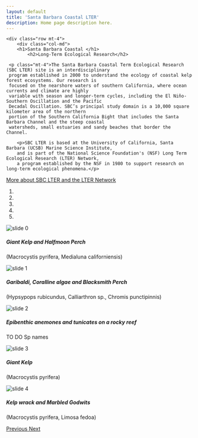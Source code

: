 ```yaml
---
layout: default
title: 'Santa Barbara Coastal LTER'
description: Home page description here.
---
```


<div id="main-container">

<div class="container-fluid">

<!-- how to set cols: pages can vary the col widths; for full-width total should = 12. 
    if you don't specify width, cols will be split evenly over the viewport
	     col-md scales up (med to large desktops), and automatically stacks on phones and tablets (within the row). -->

    <div class="row mt-4">
        <div class="col-md">
        <h1>Santa Barbara Coastal </h1>
            <h2>Long-Term Ecological Research</h2>

     <p class="mt-4">The Santa Barbara Coastal Term Ecological Research (SBC LTER) site is an interdisciplinary 
     program established in 2000 to understand the ecology of coastal kelp forest ecosystems. Our research is 
     focused on the nearshore waters of southern California, where ocean currents and climate are highly 
     variable with season and longer-term cycles, including the El Niño-Southern Oscillation and the Pacific 
     Decadal Oscillation. SBC’s principal study domain is a 10,000 square kilometer area of the northern 
     portion of the Southern California Bight that includes the Santa Barbara Channel and the steep coastal 
     watersheds, small estuaries and sandy beaches that border the Channel.
</p> 

        <p>SBC LTER is based at the University of California, Santa Barbara (UCSB) Marine Science Institute, 
        and is part of the National Science Foundation's (NSF) Long Term Ecological Research (LTER) Network, 
        a program established by the NSF in 1980 to support research on long-term ecological phenomena.</p>


   <p> <a href="{{ site.baseurl }}/about">More about SBC LTER and the LTER Network</a> </p>

  </div>

<div class="col-md">

<div id="carouselExampleIndicators" class="carousel slide" data-ride="carousel">
  <ol class="carousel-indicators">
    <li data-target="#carouselExampleIndicators" data-slide-to="0" class="active"></li>
    <li data-target="#carouselExampleIndicators" data-slide-to="1"></li>
    <li data-target="#carouselExampleIndicators" data-slide-to="2"></li>
    <li data-target="#carouselExampleIndicators" data-slide-to="3"></li>
    <li data-target="#carouselExampleIndicators" data-slide-to="4"></li>

  </ol>
  <div class="carousel-inner">
    <div class="carousel-item active">
      <img class="d-block w-100" src="/assets/img/0096_1000px.jpg" alt="slide 0">
      <div class="carousel-caption d-none d-md-block">
        <h5>Giant Kelp and Halfmoon Perch</h5>
        <p class="font-italic">(Macrocystis pyrifera, Medialuna californiensis)</p>
      </div>
     </div>
     <div class="carousel-item">
      <img class="d-block w-100" src="/assets/img/0573_1000px.jpg" alt="slide 1">
      <div class="carousel-caption d-none d-md-block">
        <h5>Garibaldi, Coralline algae and Blacksmith Perch</h5>
        <p class="font-italic">(Hypsypops rubicundus, Calliarthron sp., Chromis punctipinnis)</p>
      </div>
    </div>
    <div class="carousel-item">
      <img class="d-block w-100" src="/assets/img/rocky_reef_scdi_1000.jpg" alt="slide 2">
      <div class="carousel-caption d-none d-md-block">
        <h5>Epibenthic anemones and tunicates on a rocky reef</h5>
        <p class="font-italic">TO DO Sp names</p>
      </div>
    </div>
    <div class="carousel-item">
      <img class="d-block w-100" src="/assets/img/1495_1000px.jpg" alt="slide 3">
      <div class="carousel-caption d-none d-md-block">
        <h5>Giant Kelp</h5>
        <p class="font-italic">(Macrocystis pyrifera)</p>
      </div>
    </div>
   <div class="carousel-item">
      <img class="d-block w-100" src="/assets/img/1304_1000px.jpg" alt="slide 4">
      <div class="carousel-caption d-none d-md-block">
        <h5>Kelp wrack and Marbled Godwits</h5>
        <p class="font-italic">(Macrocystis pyrifera, Limosa fedoa)</p>
      </div>
    </div>
  </div>
  <a class="carousel-control-prev" href="#carouselExampleIndicators" role="button" data-slide="prev">
    <span class="carousel-control-prev-icon" aria-hidden="true"></span>
    <span class="sr-only">Previous</span>
  </a>
  <a class="carousel-control-next" href="#carouselExampleIndicators" role="button" data-slide="next">
    <span class="carousel-control-next-icon" aria-hidden="true"></span>
    <span class="sr-only">Next</span>
  </a>
</div>

</div>
</div>



